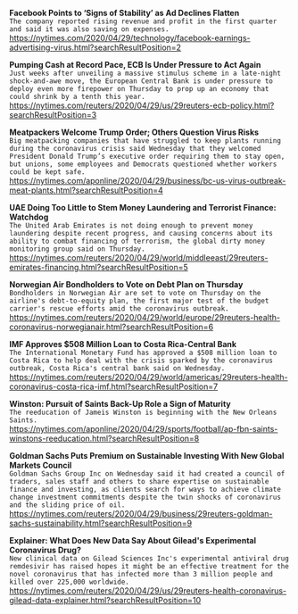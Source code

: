 **Facebook Points to ‘Signs of Stability’ as Ad Declines Flatten**\
`The company reported rising revenue and profit in the first quarter and said it was also saving on expenses.`\
https://nytimes.com/2020/04/29/technology/facebook-earnings-advertising-virus.html?searchResultPosition=2

**Pumping Cash at Record Pace, ECB Is Under Pressure to Act Again**\
`Just weeks after unveiling a massive stimulus scheme in a late-night shock-and-awe move, the European Central Bank is under pressure to deploy even more firepower on Thursday to prop up an economy that could shrink by a tenth this year.`\
https://nytimes.com/reuters/2020/04/29/us/29reuters-ecb-policy.html?searchResultPosition=3

**Meatpackers Welcome Trump Order; Others Question Virus Risks**\
`Big meatpacking companies that have struggled to keep plants running during the coronavirus crisis said Wednesday that they welcomed President Donald Trump’s executive order requiring them to stay open, but unions, some employees and Democrats questioned whether workers could be kept safe.`\
https://nytimes.com/aponline/2020/04/29/business/bc-us-virus-outbreak-meat-plants.html?searchResultPosition=4

**UAE Doing Too Little to Stem Money Laundering and Terrorist Finance: Watchdog**\
`The United Arab Emirates is not doing enough to prevent money laundering despite recent progress, and causing concerns about its ability to combat financing of terrorism, the global dirty money monitoring group said on Thursday.`\
https://nytimes.com/reuters/2020/04/29/world/middleeast/29reuters-emirates-financing.html?searchResultPosition=5

**Norwegian Air Bondholders to Vote on Debt Plan on Thursday**\
`Bondholders in Norwegian Air are set to vote on Thursday on the airline's debt-to-equity plan, the first major test of the budget carrier's rescue efforts amid the coronavirus outbreak.`\
https://nytimes.com/reuters/2020/04/29/world/europe/29reuters-health-coronavirus-norwegianair.html?searchResultPosition=6

**IMF Approves $508 Million Loan to Costa Rica-Central Bank**\
`The International Monetary Fund has approved a $508 million loan to Costa Rica to help deal with the crisis sparked by the coronavirus outbreak, Costa Rica's central bank said on Wednesday.`\
https://nytimes.com/reuters/2020/04/29/world/americas/29reuters-health-coronavirus-costa-rica-imf.html?searchResultPosition=7

**Winston: Pursuit of Saints Back-Up Role a Sign of Maturity**\
`The reeducation of Jameis Winston is beginning with the New Orleans Saints.`\
https://nytimes.com/aponline/2020/04/29/sports/football/ap-fbn-saints-winstons-reeducation.html?searchResultPosition=8

**Goldman Sachs Puts Premium on Sustainable Investing With New Global Markets Council**\
`Goldman Sachs Group Inc on Wednesday said it had created a council of traders, sales staff and others to share expertise on sustainable finance and investing, as clients search for ways to achieve climate change investment commitments despite the twin shocks of coronavirus and the sliding price of oil.`\
https://nytimes.com/reuters/2020/04/29/business/29reuters-goldman-sachs-sustainability.html?searchResultPosition=9

**Explainer: What Does New Data Say About Gilead's Experimental Coronavirus Drug?**\
`New clinical data on Gilead Sciences Inc's experimental antiviral drug remdesivir has raised hopes it might be an effective treatment for the novel coronavirus that has infected more than 3 million people and killed over 225,000 worldwide.`\
https://nytimes.com/reuters/2020/04/29/us/29reuters-health-coronavirus-gilead-data-explainer.html?searchResultPosition=10

